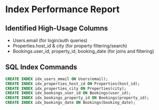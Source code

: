 # Index Performance Report

## Identified High-Usage Columns
- Users.email (for login/auth queries)
- Properties.host_id & city (for property filtering/search)
- Bookings.user_id, property_id, booking_date (for joins and filtering)

## SQL Index Commands
```sql
CREATE INDEX idx_users_email ON Users(email);
CREATE INDEX idx_properties_host_id ON Properties(host_id);
CREATE INDEX idx_properties_city ON Properties(city);
CREATE INDEX idx_bookings_user_id ON Bookings(user_id);
CREATE INDEX idx_bookings_property_id ON Bookings(property_id);
CREATE INDEX idx_bookings_date ON Bookings(booking_date);
